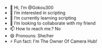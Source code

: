- 👋 Hi, I’m @Gokou300
- 👀 I’m interested in scripting
- 🌱 I’m currently learning scripting
- 💞️ I’m looking to collaborate with my friend
- 📫 How to reach me.? No
- 😄 Pronouns: She/her
- ⚡ Fun fact: I'm The Owner Of Camera Hub! 

<!---
Gokou300/Gokou300 is a ✨ special ✨ repository because its `README.md` (this file) appears on your GitHub profile.
You can click the Preview link to take a look at your changes.
--->
